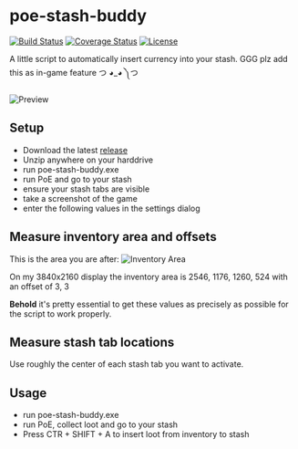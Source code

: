 # poe-stash-buddy

[![Build Status](https://travis-ci.org/casid/poe-stash-buddy.svg?branch=master)](https://travis-ci.org/casid/poe-stash-buddy)
[![Coverage Status](https://coveralls.io/repos/github/casid/poe-stash-buddy/badge.svg?branch=master)](https://coveralls.io/github/casid/poe-stash-buddy?branch=master)
[![License](https://img.shields.io/badge/license-Apache%202.0-blue.svg)](https://raw.githubusercontent.com/casid/poe-stash-buddy/master/LICENSE)

A little script to automatically insert currency into your stash. GGG plz add this as in-game feature つ ◕_◕ ༽つ

![Preview](https://github.com/casid/poe-stash-buddy/raw/master/preview.gif "Preview")

## Setup
- Download the latest [release](https://github.com/casid/poe-stash-buddy/releases)
- Unzip anywhere on your harddrive
- run poe-stash-buddy.exe
- run PoE and go to your stash
- ensure your stash tabs are visible
- take a screenshot of the game 
- enter the following values in the settings dialog

## Measure inventory area and offsets
This is the area you are after:
![Inventory Area](https://github.com/casid/poe-stash-buddy/raw/master/inventory-area.png "Inventory Area")

On my 3840x2160 display the inventory area is 2546, 1176, 1260, 524 with an offset of 3, 3

**Behold** it's pretty essential to get these values as precisely as possible for the script to work properly.

## Measure stash tab locations
Use roughly the center of each stash tab you want to activate.

## Usage
- run poe-stash-buddy.exe
- run PoE, collect loot and go to your stash
- Press CTR + SHIFT + A to insert loot from inventory to stash
